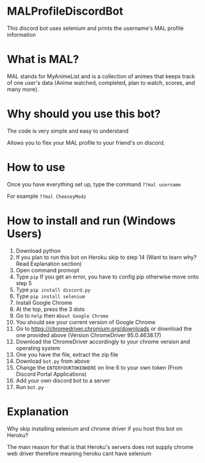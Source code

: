 # MALProfileDiscordBot
This discord bot uses selenium and prints the username's MAL profile information

# What is MAL?
MAL stands for MyAnimeList and is a collection of animes that keeps track of one user's data (Anime watched, completed, plan to watch, scores, and many more).

# Why should you use this bot?
The code is very simple and easy to understand

Allows you to flex your MAL profile to your friend's on discord.

# How to use
Once you have everything set up, type the command `??mal username`

For example `??mal CheeseyModz`


# How to install and run (Windows Users)
1. Download python
2. If you plan to run this bot on Heroku skip to step 14 (Want to learn why? Read Explanation section)
3. Open command promopt
4. Type `pip` If you get an error, you have to config pip otherwise move onto step 5
5. Type `pip install discord.py`
6. Type `pip install selenium`
7. Install Google Chrome
8. At the top, press the 3 dots
9. Go to `help` then `About Google Chrome`
10. You should see your current version of Google Chrome
11. Go to https://chromedriver.chromium.org/downloads or download the one provided above (Version ChromeDriver 95.0.4638.17)
12. Download the ChromeDriver accordingly to your chrome version and operating system
13. One you have the file, extract the zip file
14. Download `bot.py` from above
15. Change the `ENTERYOURTOKENHERE` on line 6 to your own token (From Discord Portal Applications)
16. Add your own discord bot to a server
17. Run `bot.py`

# Explanation
Why skip installing selenium and chrome driver if you host this bot on Heroku?

The main reason for that is that Heroku's servers does not supply chrome web driver therefore meaning heroku cant have selenium
